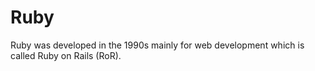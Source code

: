 # Ruby
Ruby was developed in the 1990s mainly for web development which is called 
Ruby on Rails (RoR).